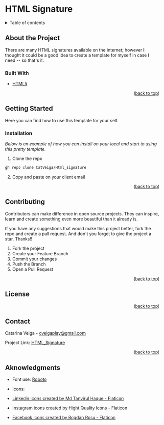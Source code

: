 # HTML Signature

<details>
    <summary>Table of contents</summary>
        <ol>
            <li>
                <a href="#about-the-project">About the Project</a>
                <ul>
                    <li><a href="#built-with">Built With</a></li>
                </ul>  
            </li>
            <li>
                <a href="#getting-started">Getting Started</a>
                <ul>
                    <li><a href="#installation">Installation</a></li>
                </ul>
            </li>
            <li><a href="#contributing">Contributing</a></li>
            <li><a href="#license">License</a></li>
            <li><a href="#contact">Contact</a></li>
            <li><a href="#acknowlegments">Acknowledgments</a></li>
        </ol>
</details>

## About the Project

There are many HTML signatures available on the internet; however I thought it could be a good idea to create a template for myself in case I need -- so that's it.

### Built With

* [HTML5](https://developer.mozilla.org/en-US/docs/Web/HTML?retiredLocale=pt-PT)

<p align="right">(<a href="#top">back to top</a>)</p>

## Getting Started

Here you can find how to use this template for your self. 

### Installation

_Below is an example of how you can install on your local and start to using this pretty template._

1. Clone the repo 

``` sh
gh repo clone CatVeiga/Html_signature
```

2. Copy and paste on your client email

<p align="right">(<a href="#top">back to top</a>)</p>

## Contributing

Contributors can make difference in open source projects. They can inspire, learn and create something even more beautiful than it already is.

If you have any suggestions that would make this project better, fork the repo and create a pull request. And don't you forget to give the project a star. Thanks!!

1. Fork the project
2. Create your Feature Branch
3. Commit your changes
4. Push the Branch
5. Open a Pull Request

<p align="right">(<a href="#top">back to top</a>)</p>

## License 



<p align="right">(<a href="#top">back to top</a>)</p>

## Contact 
Catarina Veiga - cveigaplay@gmail.com

Project Link: [HTML_Signature](https://github.com/CatVeiga/Html_signature)

<p align="right">(<a href="#top">back to top</a>)</p>

## Aknowledgments

* Font use: [Roboto](https://fonts.google.com/specimen/Roboto#about)

* Icons: 

* <a href="https://www.flaticon.com/free-icons/linkedin" title="linkedin icons">Linkedin icons created by Md Tanvirul Haque - Flaticon</a>

* <a href="https://www.flaticon.com/free-icons/instagram" title="instagram icons">Instagram icons created by Hight Quality Icons - Flaticon</a>

* <a href="https://www.flaticon.com/free-icons/facebook" title="facebook icons">Facebook icons created by Bogdan Rosu - Flaticon</a>


